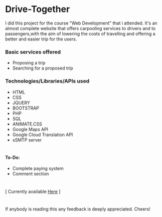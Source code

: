 # Drive-Together
I did this project for the course "Web Development" that i attended. 
It's an almost complete website that offers carpooling services to drivers and to 
passengers,with the aim of lowering the costs of travelling and offering a better and easier 
trip for the users.

### Basic services offered
* Proposing a trip
* Searching for a proposed trip

### Technologies/Libraries/APIs used
* HTML
* CSS
* JQUERY
* BOOTSTRAP
* PHP
* SQL
* ANIMATE.CSS
* Google Maps API
* Google Cloud Translation API
* sSMTP server




#
#### To-Do:
* Complete paying system
* Comment section



#
[ Currently available [Here](http://drivetogether.ddns.net:9000/) ]



#
If anybody is reading this any feedback is deeply appreciated. Cheers!
